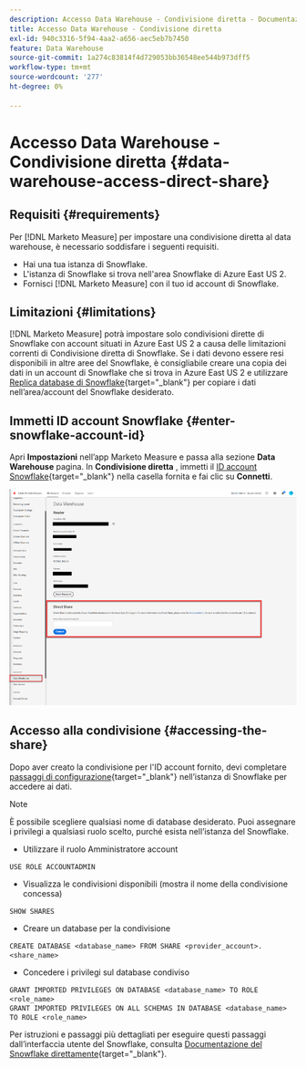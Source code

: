 ```yaml
---
description: Accesso Data Warehouse - Condivisione diretta - Documentazione del prodotto
title: Accesso Data Warehouse - Condivisione diretta
exl-id: 940c3316-5f94-4aa2-a656-aec5eb7b7450
feature: Data Warehouse
source-git-commit: 1a274c83814f4d729053bb36548ee544b973dff5
workflow-type: tm+mt
source-wordcount: '277'
ht-degree: 0%

---
```


# Accesso Data Warehouse - Condivisione diretta {#data-warehouse-access-direct-share}

## Requisiti {#requirements}

Per [!DNL Marketo Measure] per impostare una condivisione diretta al data warehouse, è necessario soddisfare i seguenti requisiti.

* Hai una tua istanza di Snowflake.
* L&#39;istanza di Snowflake si trova nell&#39;area Snowflake di Azure East US 2.
* Fornisci [!DNL Marketo Measure] con il tuo id account di Snowflake.

## Limitazioni {#limitations}

[!DNL Marketo Measure] potrà impostare solo condivisioni dirette di Snowflake con account situati in Azure East US 2 a causa delle limitazioni correnti di Condivisione diretta di Snowflake. Se i dati devono essere resi disponibili in altre aree del Snowflake, è consigliabile creare una copia dei dati in un account di Snowflake che si trova in Azure East US 2 e utilizzare [Replica database di Snowflake](https://docs.snowflake.com/en/user-guide/database-replication-intro.html){target="_blank"} per copiare i dati nell’area/account del Snowflake desiderato.

## Immetti ID account Snowflake {#enter-snowflake-account-id}

Apri **Impostazioni** nell’app Marketo Measure e passa alla sezione **Data Warehouse** pagina. In **Condivisione diretta** , immetti il [ID account Snowflake](https://docs.snowflake.com/en/user-guide/admin-account-identifier.html){target="_blank"} nella casella fornita e fai clic su **Connetti**.

![](assets/data-warehouse-access-direct-share-1.png)

## Accesso alla condivisione {#accessing-the-share}

Dopo aver creato la condivisione per l&#39;ID account fornito, devi completare [passaggi di configurazione](https://docs.snowflake.com/en/user-guide/data-share-consumers.html){target="_blank"} nell’istanza di Snowflake per accedere ai dati.

>[!NOTE]
>
>È possibile scegliere qualsiasi nome di database desiderato. Puoi assegnare i privilegi a qualsiasi ruolo scelto, purché esista nell’istanza del Snowflake.

* Utilizzare il ruolo Amministratore account

```
USE ROLE ACCOUNTADMIN
```

* Visualizza le condivisioni disponibili (mostra il nome della condivisione concessa)

```
SHOW SHARES
```

* Creare un database per la condivisione

```
CREATE DATABASE <database_name> FROM SHARE <provider_account>.<share_name>
```

* Concedere i privilegi sul database condiviso

```
GRANT IMPORTED PRIVILEGES ON DATABASE <database_name> TO ROLE <role_name>
GRANT IMPORTED PRIVILEGES ON ALL SCHEMAS IN DATABASE <database_name> TO ROLE <role_name>
```

Per istruzioni e passaggi più dettagliati per eseguire questi passaggi dall’interfaccia utente del Snowflake, consulta [Documentazione del Snowflake direttamente](https://docs.snowflake.com/en/user-guide/data-share-consumers.html){target="_blank"}.

